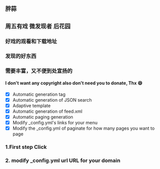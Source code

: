 `胖蒜`
----------

## `周五有戏`  `微发现者`  `后花园`
### 好戏的观看和下载地址
### 发现的好东西
### 需要丰富，又不便到处宣扬的
#### I don't want any copyright also don't need you to donate, Thx 😄

- [x] Automatic generation tag
- [x] Automatic generation of JSON search
- [x] Adaptive template
- [x] Automatic generation of feed.xml
- [x] Automatic paging generation
- [x] Modify _config.yml's links for your menu
- [x] Modify the _config.yml of paginate for how many pages you want to page

### 1.First step Click

### 2. modify _config.yml url URL for your domain

